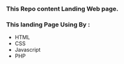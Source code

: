 ### This Repo content Landing Web page.
### This landing Page Using By :
* HTML
* CSS
* Javascript
* PHP
